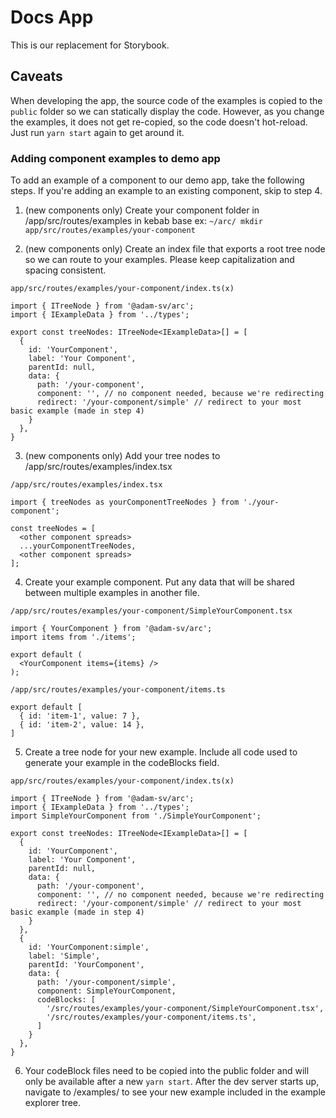 # Docs App

This is our replacement for Storybook.

## Caveats

When developing the app, the source code of the examples is copied to the `public` folder so we can statically display the code. However, as you change the examples, it does not get re-copied, so the code doesn't hot-reload. Just run `yarn start` again to get around it.

### Adding component examples to demo app

To add an example of a component to our demo app, take the following steps. If you're adding an example to an existing component, skip to step 4.

1. (new components only) Create your component folder in /app/src/routes/examples in kebab base
ex: `~/arc/ mkdir app/src/routes/examples/your-component`

2. (new components only) Create an index file that exports a root tree node so we can route to your examples. Please keep capitalization and spacing consistent.

```
app/src/routes/examples/your-component/index.ts(x)

import { ITreeNode } from '@adam-sv/arc';
import { IExampleData } from '../types';

export const treeNodes: ITreeNode<IExampleData>[] = [
  {
    id: 'YourComponent',
    label: 'Your Component',
    parentId: null,
    data: {
      path: '/your-component',
      component: '', // no component needed, because we're redirecting
      redirect: '/your-component/simple' // redirect to your most basic example (made in step 4)
    }
  },
}
```

3. (new components only) Add your tree nodes to /app/src/routes/examples/index.tsx 

```
/app/src/routes/examples/index.tsx

import { treeNodes as yourComponentTreeNodes } from './your-component';

const treeNodes = [
  <other component spreads>
  ...yourComponentTreeNodes,
  <other component spreads>
];
```

4. Create your example component. Put any data that will be shared between multiple examples in another file.

```
/app/src/routes/examples/your-component/SimpleYourComponent.tsx

import { YourComponent } from '@adam-sv/arc';
import items from './items';

export default (
  <YourComponent items={items} />
);

```

```
/app/src/routes/examples/your-component/items.ts

export default [
  { id: 'item-1', value: 7 },
  { id: 'item-2', value: 14 },
]
```

5. Create a tree node for your new example. Include all code used to generate your example in the codeBlocks field.

```
app/src/routes/examples/your-component/index.ts(x)

import { ITreeNode } from '@adam-sv/arc';
import { IExampleData } from '../types';
import SimpleYourComponent from './SimpleYourComponent';

export const treeNodes: ITreeNode<IExampleData>[] = [
  {
    id: 'YourComponent',
    label: 'Your Component',
    parentId: null,
    data: {
      path: '/your-component',
      component: '', // no component needed, because we're redirecting
      redirect: '/your-component/simple' // redirect to your most basic example (made in step 4)
    }
  },
  {
    id: 'YourComponent:simple',
    label: 'Simple',
    parentId: 'YourComponent',
    data: {
      path: '/your-component/simple',
      component: SimpleYourComponent,
      codeBlocks: [
        '/src/routes/examples/your-component/SimpleYourComponent.tsx',
        '/src/routes/examples/your-component/items.ts',
      ]
    }
  },
}

```

6. Your codeBlock files need to be copied into the public folder and will only be available after a new `yarn start`. After the dev server starts up, navigate to /examples/ to see your new example included in the example explorer tree.
